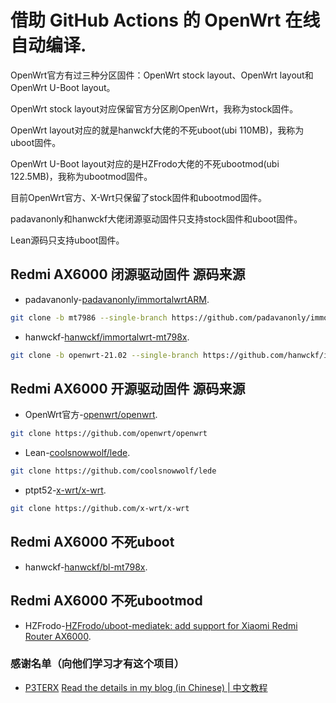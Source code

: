 # 借助 GitHub Actions 的 OpenWrt 在线自动编译.

OpenWrt官方有过三种分区固件：OpenWrt stock layout、OpenWrt layout和OpenWrt U-Boot layout。

OpenWrt stock layout对应保留官方分区刷OpenWrt，我称为stock固件。

OpenWrt layout对应的就是hanwckf大佬的不死uboot(ubi 110MB)，我称为uboot固件。

OpenWrt U-Boot layout对应的是HZFrodo大佬的不死ubootmod(ubi 122.5MB)，我称为ubootmod固件。


目前OpenWrt官方、X-Wrt只保留了stock固件和ubootmod固件。

padavanonly和hanwckf大佬闭源驱动固件只支持stock固件和uboot固件。

Lean源码只支持uboot固件。

## Redmi AX6000 闭源驱动固件 源码来源
- padavanonly-[padavanonly/immortalwrtARM]([https://github.com/padavanonly/immortalwrtARM/tree/mt7986](https://github.com/padavanonly/immortalwrt-mt798x-23.05)).
```bash
git clone -b mt7986 --single-branch https://github.com/padavanonly/immortalwrtARM
```
- hanwckf-[hanwckf/immortalwrt-mt798x](https://github.com/hanwckf/immortalwrt-mt798x).
```bash
git clone -b openwrt-21.02 --single-branch https://github.com/hanwckf/immortalwrt-mt798x
```

## Redmi AX6000 开源驱动固件 源码来源
- OpenWrt官方-[openwrt/openwrt](https://github.com/openwrt/openwrt).
```bash
git clone https://github.com/openwrt/openwrt
```
- Lean-[coolsnowwolf/lede](https://github.com/coolsnowwolf/lede).
```bash
git clone https://github.com/coolsnowwolf/lede
```
- ptpt52-[x-wrt/x-wrt](https://github.com/x-wrt/x-wrt).
```bash
git clone https://github.com/x-wrt/x-wrt
```

## Redmi AX6000 不死uboot
- hanwckf-[hanwckf/bl-mt798x](https://github.com/hanwckf/bl-mt798x).

## Redmi AX6000 不死ubootmod
- HZFrodo-[HZFrodo/uboot-mediatek: add support for Xiaomi Redmi Router AX6000](https://github.com/openwrt/openwrt/commit/1613e3340b829ea9aa6da954bf0ff98214b71751).


### 感谢名单（向他们学习才有这个项目）
- [P3TERX](https://github.com/P3TERX/Actions-OpenWrt)
[Read the details in my blog (in Chinese) | 中文教程](https://p3terx.com/archives/build-openwrt-with-github-actions.html)
